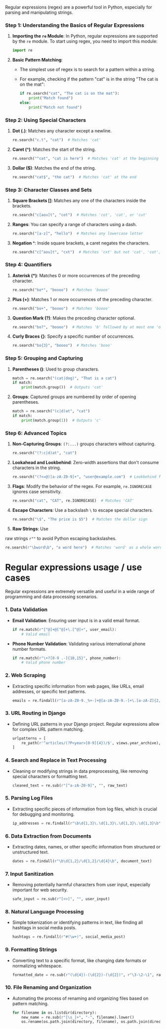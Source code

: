Regular expressions (regex) are a powerful tool in Python, especially for parsing and manipulating strings.

### Step 1: Understanding the Basics of Regular Expressions

1. **Importing the `re` Module**: In Python, regular expressions are supported by the `re` module. To start using regex, you need to import this module:

    ```python
    import re
    ```

2. **Basic Pattern Matching**:
    - The simplest use of regex is to search for a pattern within a string.
    - For example, checking if the pattern "cat" is in the string "The cat is on the mat":

        ```python
        if re.search("cat", "The cat is on the mat"):
            print("Match found")
        else:
            print("Match not found")
        ```

### Step 2: Using Special Characters

1. **Dot (.)**: Matches any character except a newline.
   
   ```python
   re.search("c.t", "cat")  # Matches 'cat'
   ```

2. **Caret (^)**: Matches the start of the string.
   
   ```python
   re.search("^cat", "cat is here")  # Matches 'cat' at the beginning
   ```

3. **Dollar ($)**: Matches the end of the string.
   
   ```python
   re.search("cat$", "the cat")  # Matches 'cat' at the end
   ```

### Step 3: Character Classes and Sets

1. **Square Brackets []**: Matches any one of the characters inside the brackets.
   
   ```python
   re.search("c[aou]t", "cot")  # Matches 'cot', 'cat', or 'cut'
   ```

2. **Ranges**: You can specify a range of characters using a dash.
   
   ```python
   re.search("[a-z]", "hello")  # Matches any lowercase letter
   ```

3. **Negation ^**: Inside square brackets, a caret negates the characters.
   
   ```python
   re.search("c[^aou]t", "cxt")  # Matches 'cxt' but not 'cat', 'cot', or 'cut'
   ```

### Step 4: Quantifiers

1. **Asterisk (*)**: Matches 0 or more occurrences of the preceding character.
   
   ```python
   re.search("bo*", "boooo")  # Matches 'boooo'
   ```

2. **Plus (+)**: Matches 1 or more occurrences of the preceding character.
   
   ```python
   re.search("bo+", "boooo")  # Matches 'boooo'
   ```

3. **Question Mark (?)**: Makes the preceding character optional.
   
   ```python
   re.search("bo?", "boooo")  # Matches 'b' followed by at most one 'o'
   ```

4. **Curly Braces {}**: Specify a specific number of occurrences.
   
   ```python
   re.search("bo{3}", "boooo")  # Matches 'booo'
   ```

### Step 5: Grouping and Capturing

1. **Parentheses ()**: Used to group characters.
   
   ```python
   match = re.search("(cat|dog)", "That is a cat")
   if match:
       print(match.group())  # Outputs 'cat'
   ```

2. **Groups**: Captured groups are numbered by order of opening parentheses.
   
   ```python
   match = re.search("(c|d)at", "cat")
   if match:
       print(match.group(1))  # Outputs 'c'
   ```

### Step 6: Advanced Topics

1. **Non-Capturing Groups**: `(?:...)` groups characters without capturing.
   
   ```python
   re.search("(?:c|d)at", "cat")
   ```

2. **Lookahead and Lookbehind**: Zero-width assertions that don't consume characters in the string.
   
   ```python
   re.search("(?<=@)[a-zA-Z0-9]+", "user@example.com")  # Lookbehind for '@'
   ```

3. **Flags**: Modify the behavior of the regex. For example, `re.IGNORECASE` ignores case sensitivity.

   ```python
   re.search("cat", "CAT", re.IGNORECASE)  # Matches 'CAT'
   ```

4. **Escape Characters**: Use a backslash `\` to escape special characters.

   ```python
   re.search("\$", "The price is $5")  # Matches the dollar sign
   ```

5. **Raw Strings**: Use

 raw strings `r""` to avoid Python escaping backslashes.

   ```python
   re.search(r"\bword\b", "a word here")  # Matches 'word' as a whole word
   ```


# Regular expressions usage / use cases
Regular expressions are extremely versatile and useful in a wide range of programming and data processing scenarios. 

### 1. **Data Validation**
   - **Email Validation**: Ensuring user input is in a valid email format.
     ```python
     if re.match(r"[^@]+@[^@]+\.[^@]+", user_email):
         # Valid email
     ```
   - **Phone Number Validation**: Validating various international phone number formats.
     ```python
     if re.match(r"\+?[0-9 .-]{10,15}", phone_number):
         # Valid phone number
     ```

### 2. **Web Scraping**
   - Extracting specific information from web pages, like URLs, email addresses, or specific text patterns.
     ```python
     emails = re.findall(r"[a-zA-Z0-9._%+-]+@[a-zA-Z0-9.-]+\.[a-zA-Z]{2,}", webpage_content)
     ```

### 3. **URL Routing in Django**
   - Defining URL patterns in your Django project. Regular expressions allow for complex URL pattern matching.
     ```python
     urlpatterns = [
         re_path(r'^articles/(?P<year>[0-9]{4})/$', views.year_archive),
     ]
     ```

### 4. **Search and Replace in Text Processing**
   - Cleaning or modifying strings in data preprocessing, like removing special characters or formatting text.
     ```python
     cleaned_text = re.sub(r"[^a-zA-Z0-9]", "", raw_text)
     ```

### 5. **Parsing Log Files**
   - Extracting specific pieces of information from log files, which is crucial for debugging and monitoring.
     ```python
     ip_addresses = re.findall(r"\b\d{1,3}\.\d{1,3}\.\d{1,3}\.\d{1,3}\b", log_data)
     ```

### 6. **Data Extraction from Documents**
   - Extracting dates, names, or other specific information from structured or unstructured text.
     ```python
     dates = re.findall(r"\b\d{1,2}/\d{1,2}/\d{4}\b", document_text)
     ```

### 7. **Input Sanitization**
   - Removing potentially harmful characters from user input, especially important for web security.
     ```python
     safe_input = re.sub(r"[<>]", "", user_input)
     ```

### 8. **Natural Language Processing**
   - Simple tokenization or identifying patterns in text, like finding all hashtags in social media posts.
     ```python
     hashtags = re.findall(r"#(\w+)", social_media_post)
     ```

### 9. **Formatting Strings**
   - Converting text to a specific format, like changing date formats or normalizing whitespace.
     ```python
     formatted_date = re.sub(r"(\d{4})-(\d{2})-(\d{2})", r"\3-\2-\1", raw_date)
     ```

### 10. **File Renaming and Organization**
   - Automating the process of renaming and organizing files based on pattern matching.
     ```python
     for filename in os.listdir(directory):
         new_name = re.sub(r"[\s_]+", "-", filename).lower()
         os.rename(os.path.join(directory, filename), os.path.join(directory, new_name))
     ```

